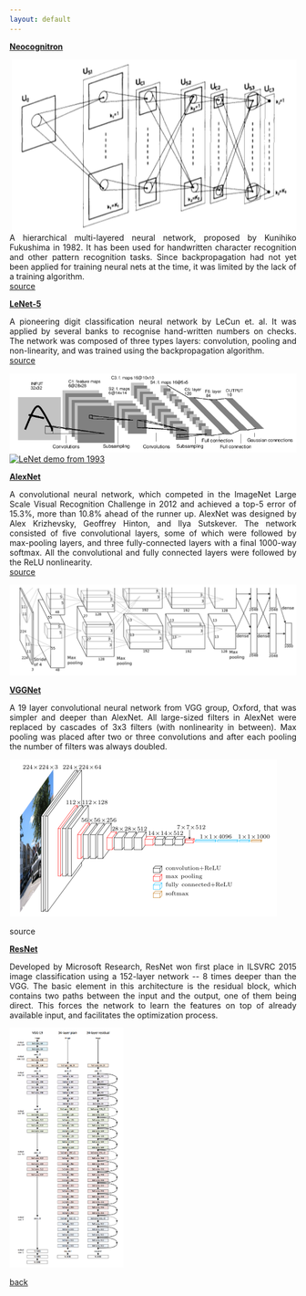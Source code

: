 ```yaml
---
layout: default
---
```


<strong><a href="http://citeseerx.ist.psu.edu/viewdoc/download?doi=10.1.1.569.5982&rep=rep1&type=pdf"> Neocognitron </a></strong>

<img style="float: right; width: 500px;" src="/assets/img/neocognitron_fuk_1980.png">

<p align="justify">
A hierarchical multi-layered neural network, proposed by Kunihiko Fukushima in 1982.
It has been used for handwritten character recognition and other pattern recognition tasks.
Since backpropagation had not yet been applied for training neural nets at the time, it was limited by the lack of a training algorithm.<br />
<a href="https://ml4a.github.io/ml4a/convnets/"> source </a>
</p>

<strong><a href="http://yann.lecun.com/exdb/publis/pdf/lecun-01a.pdf"> LeNet-5 </a></strong>
<p align="justify">
A pioneering digit classification neural network by LeCun et. al.
It was applied by several banks to recognise hand-written numbers on checks.
The network was composed of three types layers: convolution, pooling and non-linearity, and was trained using the backpropagation algorithm.<br />
<a href="https://en.wikipedia.org/wiki/Convolutional_neural_network"> source </a><br />
</p>

![LeNet](/assets/img/lenet5.png)
[![LeNet demo from 1993](https://img.youtube.com/vi/FwFduRA_L6Q/default.jpg)](https://www.youtube.com/watch?v=FwFduRA_L6Q "LeNet")

<strong><a href="https://papers.nips.cc/paper/4824-imagenet-classification-with-deep-convolutional-neural-networks.pdf"> AlexNet </a></strong>
<p align="justify">
A convolutional neural network, which competed in the ImageNet Large Scale Visual Recognition Challenge in 2012 and achieved a top-5 error of 15.3%, more than 10.8% ahead of the runner up.
AlexNet was designed by Alex Krizhevsky, Geoffrey Hinton, and Ilya Sutskever.
The network consisted of five convolutional layers, some of which were followed by max-pooling layers, and three fully-connected layers with a final 1000-way softmax.
All the convolutional and fully connected layers were followed by the ReLU nonlinearity.<br />
<a href="https://en.wikipedia.org/wiki/AlexNet"> source </a>
</p>

![AlexNet](/assets/img/alexnet.png)

<strong><a href="https://arxiv.org/pdf/1409.1556.pdf"> VGGNet </a></strong>
<p align="justify">
A 19 layer convolutional neural network from VGG group, Oxford, that was simpler and deeper than AlexNet.
All large-sized filters in AlexNet were replaced by cascades of 3x3 filters (with nonlinearity in between).
Max pooling was placed after two or three convolutions and after each pooling the number of filters was always doubled.
</p>

![VGGNet](/assets/img/imagenet_vgg16.png)
<p href="https://www.cs.toronto.edu/~frossard/post/vgg16/"> source </p>

<strong><a href="https://arxiv.org/pdf/1512.03385.pdf"> ResNet </a></strong>
<p align="justify">
Developed by Microsoft Research, ResNet won first place in ILSVRC 2015 image classification using a 152-layer network -- 8 times deeper than the VGG.
The basic element in this architecture is the residual block, which	contains two paths between the input and the output, one of them being direct.
This forces the network to learn the features on top of already available input, and facilitates the optimization process.
</p>

<img src="/assets/img/resnet.png" alt="ResNet" style="width: 200px;"/>

[back](cheat_sheet)
